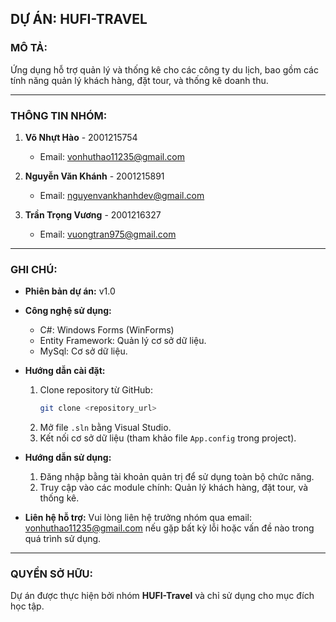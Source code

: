 ## DỰ ÁN: HUFI-TRAVEL
### MÔ TẢ:
Ứng dụng hỗ trợ quản lý và thống kê cho các công ty du lịch, bao gồm các tính năng quản lý khách hàng, đặt tour, và thống kê doanh thu.

---

### THÔNG TIN NHÓM:
1. **Võ Nhựt Hào** - 2001215754
   - Email: vonhuthao11235@gmail.com

2. **Nguyễn Văn Khánh** - 2001215891
   - Email: nguyenvankhanhdev@gmail.com

3. **Trần Trọng Vương** - 2001216327
   - Email: vuongtran975@gmail.com


---

### GHI CHÚ:
- **Phiên bản dự án:** v1.0
- **Công nghệ sử dụng:** 
  - C#: Windows Forms (WinForms)
  - Entity Framework: Quản lý cơ sở dữ liệu.
  - MySql: Cơ sở dữ liệu.

- **Hướng dẫn cài đặt:**
  1. Clone repository từ GitHub:
     ```bash
     git clone <repository_url>
     ```
  2. Mở file `.sln` bằng Visual Studio.
  3. Kết nối cơ sở dữ liệu (tham khảo file `App.config` trong project).

- **Hướng dẫn sử dụng:**
  1. Đăng nhập bằng tài khoản quản trị để sử dụng toàn bộ chức năng.
  2. Truy cập vào các module chính: Quản lý khách hàng, đặt tour, và thống kê.

- **Liên hệ hỗ trợ:**
  Vui lòng liên hệ trưởng nhóm qua email: vonhuthao11235@gmail.com nếu gặp bất kỳ lỗi hoặc vấn đề nào trong quá trình sử dụng.

---

### QUYỀN SỞ HỮU:
Dự án được thực hiện bởi nhóm **HUFI-Travel** và chỉ sử dụng cho mục đích học tập.

